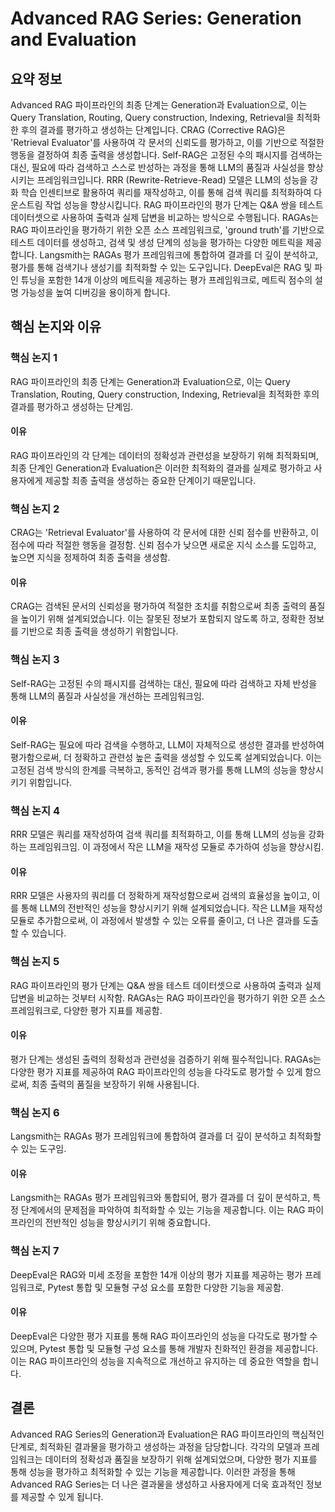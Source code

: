# Advanced RAG Series: Generation and Evaluation

## 요약 정보

Advanced RAG 파이프라인의 최종 단계는 Generation과 Evaluation으로, 이는 Query Translation, Routing, Query construction, Indexing, Retrieval을 최적화한 후의 결과를 평가하고 생성하는 단계입니다. CRAG (Corrective RAG)은 'Retrieval Evaluator'를 사용하여 각 문서의 신뢰도를 평가하고, 이를 기반으로 적절한 행동을 결정하여 최종 출력을 생성합니다. Self-RAG은 고정된 수의 패시지를 검색하는 대신, 필요에 따라 검색하고 스스로 반성하는 과정을 통해 LLM의 품질과 사실성을 향상시키는 프레임워크입니다. RRR (Rewrite-Retrieve-Read) 모델은 LLM의 성능을 강화 학습 인센티브로 활용하여 쿼리를 재작성하고, 이를 통해 검색 쿼리를 최적화하여 다운스트림 작업 성능을 향상시킵니다. RAG 파이프라인의 평가 단계는 Q&A 쌍을 테스트 데이터셋으로 사용하여 출력과 실제 답변을 비교하는 방식으로 수행됩니다. RAGAs는 RAG 파이프라인을 평가하기 위한 오픈 소스 프레임워크로, 'ground truth'를 기반으로 테스트 데이터를 생성하고, 검색 및 생성 단계의 성능을 평가하는 다양한 메트릭을 제공합니다. Langsmith는 RAGAs 평가 프레임워크에 통합하여 결과를 더 깊이 분석하고, 평가를 통해 검색기나 생성기를 최적화할 수 있는 도구입니다. DeepEval은 RAG 및 파인 튜닝을 포함한 14개 이상의 메트릭을 제공하는 평가 프레임워크로, 메트릭 점수의 설명 가능성을 높여 디버깅을 용이하게 합니다.

## 핵심 논지와 이유

### 핵심 논지 1
RAG 파이프라인의 최종 단계는 Generation과 Evaluation으로, 이는 Query Translation, Routing, Query construction, Indexing, Retrieval을 최적화한 후의 결과를 평가하고 생성하는 단계임.

#### 이유
RAG 파이프라인의 각 단계는 데이터의 정확성과 관련성을 보장하기 위해 최적화되며, 최종 단계인 Generation과 Evaluation은 이러한 최적화의 결과를 실제로 평가하고 사용자에게 제공할 최종 출력을 생성하는 중요한 단계이기 때문입니다.

### 핵심 논지 2
CRAG는 'Retrieval Evaluator'를 사용하여 각 문서에 대한 신뢰 점수를 반환하고, 이 점수에 따라 적절한 행동을 결정함. 신뢰 점수가 낮으면 새로운 지식 소스를 도입하고, 높으면 지식을 정제하여 최종 출력을 생성함.

#### 이유
CRAG는 검색된 문서의 신뢰성을 평가하여 적절한 조치를 취함으로써 최종 출력의 품질을 높이기 위해 설계되었습니다. 이는 잘못된 정보가 포함되지 않도록 하고, 정확한 정보를 기반으로 최종 출력을 생성하기 위함입니다.

### 핵심 논지 3
Self-RAG는 고정된 수의 패시지를 검색하는 대신, 필요에 따라 검색하고 자체 반성을 통해 LLM의 품질과 사실성을 개선하는 프레임워크임.

#### 이유
Self-RAG는 필요에 따라 검색을 수행하고, LLM이 자체적으로 생성한 결과를 반성하여 평가함으로써, 더 정확하고 관련성 높은 출력을 생성할 수 있도록 설계되었습니다. 이는 고정된 검색 방식의 한계를 극복하고, 동적인 검색과 평가를 통해 LLM의 성능을 향상시키기 위함입니다.

### 핵심 논지 4
RRR 모델은 쿼리를 재작성하여 검색 쿼리를 최적화하고, 이를 통해 LLM의 성능을 강화하는 프레임워크임. 이 과정에서 작은 LLM을 재작성 모듈로 추가하여 성능을 향상시킴.

#### 이유
RRR 모델은 사용자의 쿼리를 더 정확하게 재작성함으로써 검색의 효율성을 높이고, 이를 통해 LLM의 전반적인 성능을 향상시키기 위해 설계되었습니다. 작은 LLM을 재작성 모듈로 추가함으로써, 이 과정에서 발생할 수 있는 오류를 줄이고, 더 나은 결과를 도출할 수 있습니다.

### 핵심 논지 5
RAG 파이프라인의 평가 단계는 Q&A 쌍을 테스트 데이터셋으로 사용하여 출력과 실제 답변을 비교하는 것부터 시작함. RAGAs는 RAG 파이프라인을 평가하기 위한 오픈 소스 프레임워크로, 다양한 평가 지표를 제공함.

#### 이유
평가 단계는 생성된 출력의 정확성과 관련성을 검증하기 위해 필수적입니다. RAGAs는 다양한 평가 지표를 제공하여 RAG 파이프라인의 성능을 다각도로 평가할 수 있게 함으로써, 최종 출력의 품질을 보장하기 위해 사용됩니다.

### 핵심 논지 6
Langsmith는 RAGAs 평가 프레임워크에 통합하여 결과를 더 깊이 분석하고 최적화할 수 있는 도구임.

#### 이유
Langsmith는 RAGAs 평가 프레임워크와 통합되어, 평가 결과를 더 깊이 분석하고, 특정 단계에서의 문제점을 파악하여 최적화할 수 있는 기능을 제공합니다. 이는 RAG 파이프라인의 전반적인 성능을 향상시키기 위해 중요합니다.

### 핵심 논지 7
DeepEval은 RAG와 미세 조정을 포함한 14개 이상의 평가 지표를 제공하는 평가 프레임워크로, Pytest 통합 및 모듈형 구성 요소를 포함한 다양한 기능을 제공함.

#### 이유
DeepEval은 다양한 평가 지표를 통해 RAG 파이프라인의 성능을 다각도로 평가할 수 있으며, Pytest 통합 및 모듈형 구성 요소를 통해 개발자 친화적인 환경을 제공합니다. 이는 RAG 파이프라인의 성능을 지속적으로 개선하고 유지하는 데 중요한 역할을 합니다.

## 결론

Advanced RAG Series의 Generation과 Evaluation은 RAG 파이프라인의 핵심적인 단계로, 최적화된 결과물을 평가하고 생성하는 과정을 담당합니다. 각각의 모델과 프레임워크는 데이터의 정확성과 품질을 보장하기 위해 설계되었으며, 다양한 평가 지표를 통해 성능을 평가하고 최적화할 수 있는 기능을 제공합니다. 이러한 과정을 통해 Advanced RAG Series는 더 나은 결과물을 생성하고 사용자에게 더욱 효과적인 정보를 제공할 수 있게 됩니다.